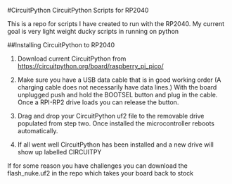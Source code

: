 #CircuitPython
CircuitPython Scripts for RP2040

This is a repo for scripts I have created to run with the RP2040. My current goal is very light weight ducky scripts in running on python

##Installing CircuitPython to RP2040

1. Download current CircuitPython from https://circuitpython.org/board/raspberry_pi_pico/
	
2. Make sure you have a USB data cable that is in good working order (A charging cable does not necessarily have data lines.)
   With the board unplugged push and hold the BOOTSEL button and plug in the cable. Once a RPI-RP2 drive loads you can release the button.

3. Drag and drop your CircuitPython uf2 file to the removable drive populated from step two. Once installed the microcontroller reboots automatically.
	
4. If all went well CircuitPython has been installed and a new drive will show up labelled CIRCUITPY
	
If for some reason you have challenges you can download the flash_nuke.uf2 in the repo which takes your board back to stock 
	
